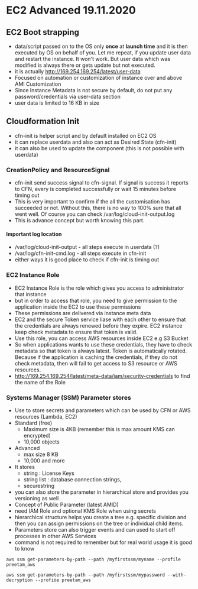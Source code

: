 # EC2 Advanced 19.11.2020

## EC2 Boot strapping

* data/script passed on to the OS only **once** at **launch time** and it is then executed by OS on behalf of you. Let me repeat, if you update user data and restart the instance. It won't work. But user data which was modified is always there or gets update but not executed.
* it is actually http://169.254.169.254/latest/user-data
* Focused on automation or customization of instance over and above AMI Customization
* Since Instance Metadata is not secure by default, do not put any password/credentials via user-data section
* user data is limited to 16 KB in size

## Cloudformation Init

* cfn-init is helper script and by default installed on EC2 OS
* it can replace userdata and also can act as Desired State (cfn-init)
* it can also be used to update the component (this is not possible with userdata)
  
### CreationPolicy and ResourceSignal

* cfn-init send success signal to cfn-signal. If signal is success it reports to CFN, every is completed successfully or wait 15 minutes before timing out
* This is very important to confirm if the all the customisation has succeeded or not. Without this, there is no way to 100% sure that all went well. Of course you can check /var/log/cloud-init-output.log
* This is advance concept but worth knowing this part.

#### Important log location

* /var/log/cloud-init-output - all steps execute in userdata (?)
* /var/log/cfn-init-cmd.log - all steps execute in cfn-init
* either ways it is good place to check if cfn-init is timing out

### EC2 Instance Role

* EC2 Instance Role is the role which gives you access to administrator that instance
* but in order to access that role, you need to give permission to the application inside the EC2 to use these permissions
* These permissions are delivered via instance meta data
* EC2 and the secure Token service liase with each other to ensure that the credentials are always renewed before they expire. EC2 instance keep check metadata to ensure that token is valid.
* Use this role, you can access AWS resources inside EC2 e.g S3 Bucket
* So when applications wants to use these credentials, they have to check metadata so that token is always latest. Token is automatically rotated. Because if the application is caching the credentials, if they do not check metadata, then will fail to get access to S3 resource or AWS resources.
* http://169.254.169.254/latest/meta-data/iam/security-credentials to find the name of the Role 

### Systems Manager (SSM) Parameter stores

* Use to store secrets and parameters which can be used by CFN or AWS resources (Lambda, EC2)
* Standard (free)
  * Maximum size is 4KB (remember this is max amount KMS can encrypted)
  * 10,000 objects
* Advanced
  * max size 8 KB
  * 10,000 and more
* It stores 
  * string : License Keys
  * string list : database connection strings,
  * securestring
* you can also store the parameter in hierarchical store and provides you versioning as well
* Concept of Public Parameter (latest AMID)
* need IAM Role and optional KMS Role when using secrets
* hierarchical structure helps you create a tree e.g. specific division and then you can assign permissions on the tree or individual child items.
* Parameters store can also trigger events and can used to start off processes in other AWS Services
* command is not required to remember but for real world usage it is good to know

`aws ssm get-parameters-by-path --path /myfirstssm/myname --profile preetam_aws`

`aws ssm get-parameters-by-path --path /myfirstssm/mypassword --with-decryption --profiöe preetam_aws`

